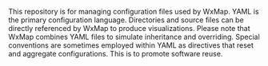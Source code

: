 This repository is for managing configuration files used by WxMap. YAML is the primary configuration language. Directories and source files can be directly referenced by WxMap to produce visualizations. Please note that WxMap combines YAML files to simulate inheritance and overriding. Special conventions are sometimes employed within YAML as directives that reset and aggregate configurations. This is to promote software reuse.
